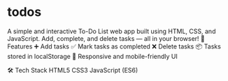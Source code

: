 # todos
A simple and interactive To-Do List web app built using HTML, CSS, and JavaScript. Add, complete, and delete tasks — all in your browser!
🎯 Features
➕ Add tasks
✅ Mark tasks as completed
❌ Delete tasks
📦 Tasks stored in localStorage
📱 Responsive and mobile-friendly UI

🛠️ Tech Stack
HTML5
CSS3
JavaScript (ES6)

